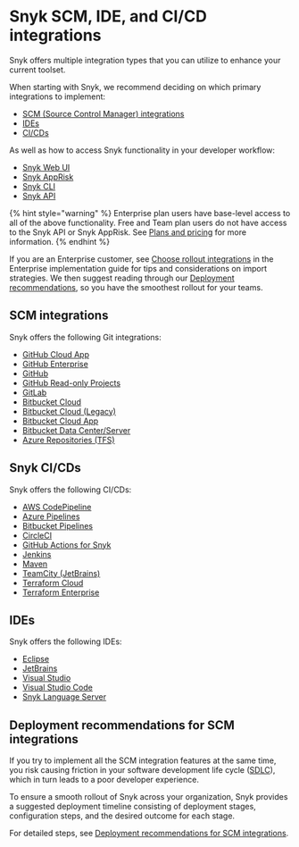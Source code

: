 # Snyk SCM, IDE, and CI/CD integrations

Snyk offers multiple integration types that you can utilize to enhance your current toolset.

When starting with Snyk, we recommend deciding on which primary integrations to implement:

* [SCM (Source Control Manager) integrations](git-repositories-scms-integrations-with-snyk/)
* [IDEs](use-snyk-in-your-ide/)
* [CI/CDs](snyk-ci-cd-integrations/)

As well as how to access Snyk functionality in your developer workflow:

* [Snyk Web UI](../getting-started/snyk-web-ui.md)
* [Snyk AppRisk](../manage-risk/snyk-apprisk/)
* [Snyk CLI](../snyk-cli/)
* [Snyk API](../snyk-api/)

{% hint style="warning" %}
Enterprise plan users have base-level access to all of the above functionality. Free and Team plan users do not have access to the Snyk API or Snyk AppRisk. See [Plans and pricing](https://snyk.io/plans/) for more information.
{% endhint %}

If you are an Enterprise customer, see [Choose rollout integrations](../implement-snyk/team-implementation-guide/phase-1-discovery-and-planning/choose-rollout-integrations.md) in the Enterprise implementation guide for tips and considerations on import strategies. We then suggest reading through our [Deployment recommendations](./#deployment-recommendations-for-git-integrations), so you have the smoothest rollout for your teams.

## SCM integrations

Snyk offers the following Git integrations:

* [GitHub Cloud App](git-repositories-scms-integrations-with-snyk/snyk-github-cloud-app.md)
* [GitHub Enterprise](git-repositories-scms-integrations-with-snyk/snyk-github-enterprise-integration.md)
* [GitHub](git-repositories-scms-integrations-with-snyk/snyk-github-integration.md)
* [GitHub Read-only Projects](git-repositories-scms-integrations-with-snyk/snyk-github-read-only-projects.md)
* [GitLab](git-repositories-scms-integrations-with-snyk/snyk-gitlab-integration.md)
* [Bitbucket Cloud](git-repositories-scms-integrations-with-snyk/snyk-bitbucket-cloud-integration.md)
* [Bitbucket Cloud (Legacy)](git-repositories-scms-integrations-with-snyk/migrate-a-bitbucket-cloud-personal-access-token.md)
* [Bitbucket Cloud App](git-repositories-scms-integrations-with-snyk/snyk-bitbucket-cloud-app-integration.md)
* [Bitbucket Data Center/Server](git-repositories-scms-integrations-with-snyk/snyk-bitbucket-data-center-server-integration.md)
* [Azure Repositories (TFS)](git-repositories-scms-integrations-with-snyk/snyk-azure-repositories-tfs-integration.md)

## Snyk CI/CDs

Snyk offers the following CI/CDs:

* [AWS CodePipeline](snyk-ci-cd-integrations/aws-codepipeline-integration-by-adding-a-snyk-scan-stage/)
* [Azure Pipelines](snyk-ci-cd-integrations/azure-pipelines-integration/)
* [Bitbucket Pipelines](snyk-ci-cd-integrations/bitbucket-pipelines-integration-using-a-snyk-pipe/)
* [CircleCI](snyk-ci-cd-integrations/circleci-integration-using-a-snyk-orb.md)
* [GitHub Actions for Snyk](snyk-ci-cd-integrations/github-actions-for-snyk-setup-and-checking-for-vulnerabilities/)
* [Jenkins](snyk-ci-cd-integrations/jenkins-plugin-integration-with-snyk.md)
* [Maven](snyk-ci-cd-integrations/maven-plugin-integration-with-snyk.md)
* [TeamCity (JetBrains)](snyk-ci-cd-integrations/teamcity-jetbrains-integration-using-the-snyk-security-plugin/)
* [Terraform Cloud](snyk-ci-cd-integrations/terraform-cloud-integration-for-snyk-iac-using-run-tasks/)
* [Terraform Enterprise](snyk-ci-cd-integrations/terraform-enterprise-integration-for-snyk-iac.md)

## IDEs

Snyk offers the following IDEs:

* [Eclipse](use-snyk-in-your-ide/eclipse-plugin/)
* [JetBrains](use-snyk-in-your-ide/jetbrains-plugins/)
* [Visual Studio](use-snyk-in-your-ide/visual-studio-extension/)
* [Visual Studio Code](use-snyk-in-your-ide/visual-studio-code-extension/)
* [Snyk Language Server](use-snyk-in-your-ide/snyk-language-server.md)

## Deployment recommendations for SCM integrations

If you try to implement all the SCM integration features at the same time, you risk causing friction in your software development life cycle ([SDLC](https://snyk.io/learn/secure-sdlc/)), which in turn leads to a poor developer experience.

To ensure a smooth rollout of Snyk across your organization, Snyk provides a suggested deployment timeline consisting of deployment stages, configuration steps, and the desired outcome for each stage.

For detailed steps, see [Deployment recommendations for SCM integrations](./#deployment-recommendations-for-git-integrations).
